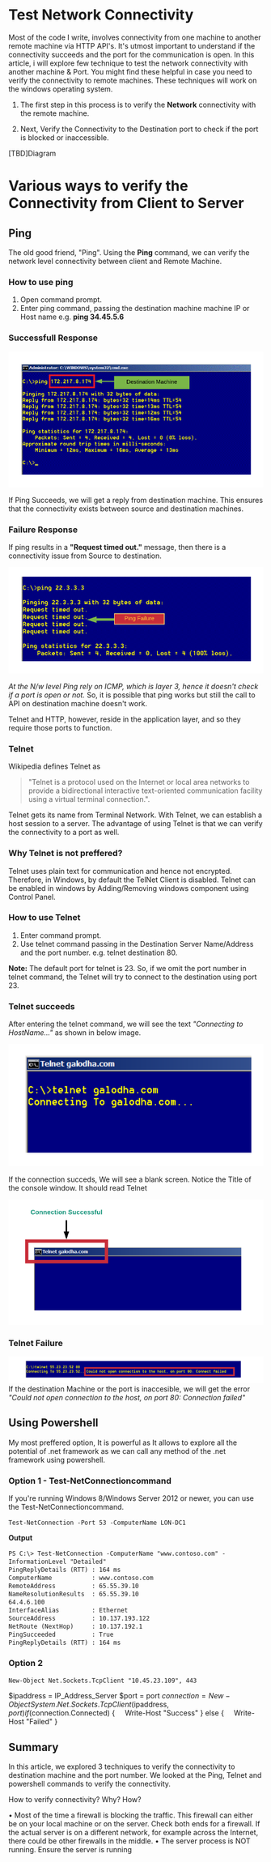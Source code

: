 # Test Network Connectivity

Most of the code I write, involves connectivity from one machine to another remote machine via HTTP API's. It's utmost important to understand if the connectivity succeeds and the port for the communication is open. In this article, i will explore few technique to test the network connectivity with another machine & Port. You might find these helpful in case you need to verify the connectivity to remote machines. These techniques will work on the windows operating system.

1. The first step in this process is to verify the **Network** connectivity with the remote machine.

2. Next, Verify the Connectivity to the Destination port to check if the port is blocked or inaccessible.

[TBD]Diagram

# Various ways to verify the Connectivity from Client to Server

## Ping

The old good friend, "Ping". Using the **Ping** command, we can verify the network level connectivity between client and Remote Machine.

### How to use ping

1. Open command prompt.
2. Enter ping command, passing the destination machine machine IP or Host name e.g. **ping 34.45.5.6**

### Successfull Response 

![ping](Images/ping.png)

If Ping Succeeds, we will get a reply from destination machine. This ensures that the connectivity exists between source and destination machines.

### Failure Response 
If ping results in a **"Request timed out."** message, then there is a connectivity issue from Source to destination. 

![ping](Images/pingFailure.png)

*At the N/w level Ping rely on ICMP, which is layer 3, hence it doesn't check if a port is open or not.*
So, it is possible that ping works but still the call to API on destination machine doesn't work.


Telnet and HTTP, however, reside in the application layer, and so they require those ports to function.

### Telnet
Wikipedia defines Telnet as 
>"Telnet is a protocol used on the Internet or local area networks to provide a bidirectional interactive text-oriented communication facility using a virtual terminal connection.". 

Telnet gets its name from Terminal Network. With Telnet, we can establish a host session to a server. The advantage of using Telnet is that we can verify the connectivity to a port as well.

### Why Telnet is not preffered?

Telnet uses plain text for communication and hence not encrypted. Therefore, in Windows, by default the TelNet Client is disabled. Telnet can be enabled in windows by Adding/Removing windows component using Control Panel.


### How to use Telnet

1. Enter command prompt.
2. Use telnet command passing in the Destination Server Name/Address and the port number. e.g. telnet destination 80. 

**Note:** The default port for telnet is 23. So, if we omit the port number in telnet command, the  Telnet will try to connect to the destination using port 23.

### Telnet succeeds

After entering the telnet command, we will see the text *"Connecting to HostName..."* as shown in below image.

![telnet connecting](Images/telnetConnecting.png)

If the connection succeds, We will see a blank screen. Notice the Title of the console window. It should read Telnet <DestinationName>

![telnet connected](Images/telnetConnected.png)

### Telnet Failure

![telnet failure](Images/telnetfailure.png)
If the destination Machine or the port is inaccesible, we will get the error *"Could not open connection to the host, on port 80: Connection failed"*

## Using Powershell
My most preffered option, It is powerful as It allows to explore all the potential of .net framework as we can call any method of the .net framework using powershell. 

### Option 1 - Test-NetConnectioncommand

If you're running Windows 8/Windows Server 2012 or newer, you can use the Test-NetConnectioncommand.

```
Test-NetConnection -Port 53 -ComputerName LON-DC1
```

**Output**

```
PS C:\> Test-NetConnection -ComputerName "www.contoso.com" -InformationLevel "Detailed"
PingReplyDetails (RTT) : 164 ms
ComputerName           : www.contoso.com
RemoteAddress          : 65.55.39.10
NameResolutionResults  : 65.55.39.10
64.4.6.100
InterfaceAlias         : Ethernet
SourceAddress          : 10.137.193.122
NetRoute (NextHop)     : 10.137.192.1
PingSucceeded          : True
PingReplyDetails (RTT) : 164 ms
```

### Option 2
```
New-Object Net.Sockets.TcpClient "10.45.23.109", 443 
```

$ipaddress = IP_Address_Server
$port = port
$connection = New-Object System.Net.Sockets.TcpClient($ipaddress, $port)
if ($connection.Connected) {
    Write-Host "Success"
}
else {
    Write-Host "Failed"
}



## Summary
In this article, we explored 3 techniques to verify the connectivity to destination machine and the port number. We looked at the Ping, Telnet and powershell commands to verify the connectivity.



How to verify connectivity?
Why?
How?


• Most of the time a firewall is blocking the traffic. This firewall can either be on your local machine or on the server. Check both ends for a firewall. If the actual server is on a different network, for example across the Internet, there could be other firewalls in the middle.
	• The server process is NOT running. Ensure the server is running